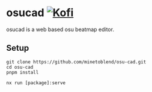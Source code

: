 # osucad [![Kofi](https://img.shields.io/badge/Kofi-F16061.svg?logo=ko-fi&logoColor=white)](https://ko-fi.com/maarvin)


osucad is a web based osu beatmap editor.

## Setup

```
git clone https://github.com/minetoblend/osu-cad.git
cd osu-cad
pnpm install

nx run [package]:serve
```
